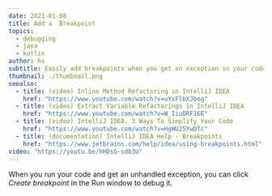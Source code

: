 ```yaml
---
date: 2021-01-08
title: Add a  Breakpoint
topics:
  - debugging
  - java
  - kotlin
author: hs
subtitle: Easily add breakpoints when you get an exception in your code
thumbnail: ./thumbnail.png
seealso:
  - title: (video) Inline Method Refactoring in IntelliJ IDEA
    href: "https://www.youtube.com/watch?v=uYsFlbXJbog"
  - title: (video) Extract Variable Refactorings in IntelliJ IDEA
    href: "https://www.youtube.com/watch?v=W_IiuORF16E"
  - title: (video) IntelliJ IDEA. 3 Ways To Simplify Your Code
    href: "https://www.youtube.com/watch?v=HgWU25YwDfc"
  - title: (documentation) IntelliJ IDEA Help - Breakpoints
    href: "https://www.jetbrains.com/help/idea/using-breakpoints.html"
video: "https://youtu.be/hHDsG-sdb3U"
---
```


When you run your code and get an unhandled exception, you can click _Create breakpoint_ in the Run window to debug it.
